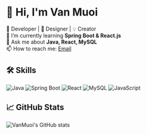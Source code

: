 # 👋 Hi, I'm Van Muoi

🚀 Developer | 🎨 Designer | 💡 Creator  
🌱 I’m currently learning **Spring Boot & React.js**  
💬 Ask me about **Java, React, MySQL**  
📫 How to reach me: [Email](mailto:your-email@gmail.com)  

## 🛠 Skills
![Java](https://img.shields.io/badge/Java-%23ED8B00.svg?style=flat&logo=openjdk&logoColor=white)
![Spring Boot](https://img.shields.io/badge/Spring%20Boot-%236DB33F.svg?style=flat&logo=spring&logoColor=white)
![React](https://img.shields.io/badge/React-%2361DAFB.svg?style=flat&logo=react&logoColor=black)
![MySQL](https://img.shields.io/badge/MySQL-%2300f.svg?style=flat&logo=mysql&logoColor=white)
![JavaScript](https://img.shields.io/badge/JavaScript-%23F7DF1E.svg?style=flat&logo=javascript&logoColor=black)

## 📈 GitHub Stats
![VanMuoi's GitHub stats](https://github-readme-stats.vercel.app/api?username=vanmuoi24&show_icons=true&theme=tokyonight)
